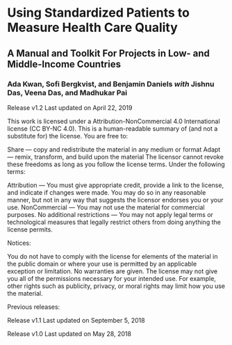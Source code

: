 # Using Standardized Patients to Measure Health Care Quality
## A Manual and Toolkit For Projects in Low- and Middle-Income Countries
### Ada Kwan, Sofi Bergkvist, and Benjamin Daniels _with_ Jishnu Das, Veena Das, and Madhukar Pai

Release v1.2
Last updated on April 22, 2019

This work is licensed under a Attribution-NonCommercial 4.0 International license (CC BY-NC 4.0).
This is a human-readable summary of (and not a substitute for) the license.
You are free to:

Share — copy and redistribute the material in any medium or format
Adapt — remix, transform, and build upon the material
The licensor cannot revoke these freedoms as long as you follow the license terms.
Under the following terms:

Attribution — You must give appropriate credit, provide a link to the license, and indicate if changes were made. You may do so in any reasonable manner, but not in any way that suggests the licensor endorses you or your use.
NonCommercial — You may not use the material for commercial purposes.
No additional restrictions — You may not apply legal terms or technological measures that legally restrict others from doing anything the license permits.

Notices:

You do not have to comply with the license for elements of the material in the public domain or where your use is permitted by an applicable exception or limitation.
No warranties are given. The license may not give you all of the permissions necessary for your intended use. For example, other rights such as publicity, privacy, or moral rights may limit how you use the material.

Previous releases:

Release v1.1
Last updated on September 5, 2018

Release v1.0
Last updated on May 28, 2018

